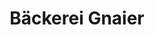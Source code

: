 ---
title: "Bäckerei Gnaier"
url: /heidenheim-an-der-brenz/baeckerei-gnaier-hauptstrasse/
shop: Bäckerei
---